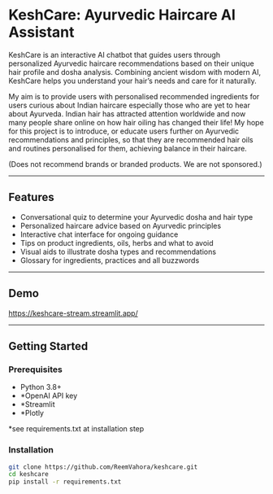 # KeshCare: Ayurvedic Haircare AI Assistant

KeshCare is an interactive AI chatbot that guides users through personalized Ayurvedic haircare recommendations based on their unique hair profile and dosha analysis. Combining ancient wisdom with modern AI, KeshCare helps you understand your hair’s needs and care for it naturally.

My aim is to provide users with personalised recommended ingredients for users curious about Indian haircare especially those who are yet to hear about Ayurveda. Indian hair has attracted attention worldwide and now many people share online on how hair oiling has changed their life! My hope for this project is to introduce, or educate users further on Ayurvedic recommendations and principles, so that they are recommended hair oils and routines personalised for them, achieving balance in their haircare. 

(Does not recommend brands or branded products. We are not sponsored.)

---

## Features

- Conversational quiz to determine your Ayurvedic dosha and hair type
- Personalized haircare advice based on Ayurvedic principles
- Interactive chat interface for ongoing guidance
- Tips on product ingredients, oils, herbs and what to avoid
- Visual aids to illustrate dosha types and recommendations
- Glossary for ingredients, practices and all buzzwords

---

## Demo

https://keshcare-stream.streamlit.app/

---

## Getting Started

### Prerequisites

- Python 3.8+
- *OpenAI API key
- *Streamlit
- *Plotly

*see requirements.txt at installation step

### Installation

```bash
git clone https://github.com/ReemVahora/keshcare.git
cd keshcare
pip install -r requirements.txt
